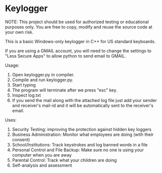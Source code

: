 # Keylogger

NOTE: This project should be used for authorized testing or educational purposes only. You are free to copy, modify and reuse the source code at your own risk.

This is a basic Windows-only keylogger in C++ for US standard keyboards.

If you are using a GMAIL account, you will need to change the settings to "Less Secure Apps" to allow python to send email to GMAIL.


Usage:
1) Open keylogger.py in compiler.
2) Compile and run keylogger.py.
3) Start typing 
4) The program will terminate after we press "esc" key.
5) Inspect log.txt
6) If you send the mail along with the attached log file just add your sender and receiver's mail-id and it will be automatically sent to the receiver's email.

Uses:
1) Security Testing: improving the protection against hidden key loggers
2) Business Administration: Monitor what employees are doing (with their consent)
3) School/Institutions: Track keystrokes and log banned words in a file
4) Personal Control and File Backup: Make sure no one is using your computer when you are away
5) Parental Control: Track what your children are doing
6) Self-analysis and assessment
